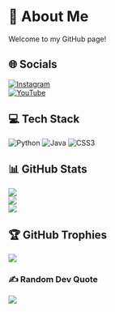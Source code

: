 # 💫 About Me
Welcome to my GitHub page! 

## 🌐 Socials
[![Instagram](https://img.shields.io/badge/Instagram-%23E4405F.svg?logo=Instagram&logoColor=white)](https://www.instagram.com/luckkystop20/)  
[![YouTube](https://img.shields.io/badge/YouTube-%23FF0000.svg?logo=YouTube&logoColor=white)](https://www.youtube.com/@luckystop1)  

## 💻 Tech Stack
![Python](https://img.shields.io/badge/python-3670A0?style=for-the-badge&logo=python&logoColor=ffdd54) 
![Java](https://img.shields.io/badge/java-%23ED8B00.svg?style=for-the-badge&logo=java&logoColor=white) 
![CSS3](https://img.shields.io/badge/css3-%231572B6.svg?style=for-the-badge&logo=css3&logoColor=white)

## 📊 GitHub Stats
![](https://github-readme-stats.vercel.app/api?username=Thuantzc&theme=radical&hide_border=true&include_all_commits=true&count_private=true)<br/>
![](https://github-readme-streak-stats.herokuapp.com/?user=Thuantzc&theme=radical&hide_border=true)<br/>
![](https://github-readme-stats.vercel.app/api/top-langs/?username=Thuantzc&theme=radical&hide_border=true&include_all_commits=true&count_private=true&layout=compact)

## 🏆 GitHub Trophies
![](https://github-trophies.vercel.app/?username=Thuantzc&theme=onedark&no-frame=true&no-bg=true&margin-w=4)

### ✍️ Random Dev Quote
![](https://quotes-github-readme.vercel.app/api?type=horizontal&theme=radical)
